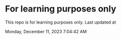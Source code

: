 # For learning purposes only
This repo is for learning purposes only.
Last updated at

Monday, December 11, 2023 7:04:42 AM


